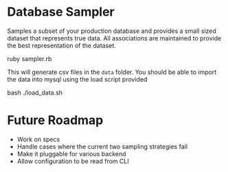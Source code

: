 Database Sampler
=========

Samples a subset of your production database and provides a small sized dataset that represents true data. All associations are maintained to provide 
the best representation of the dataset. 

  ruby sampler.rb

This will generate csv files in the `data` folder. You should be able to import
the data into mysql using the load script provided

  bash ./load_data.sh

Future Roadmap
===========

- Work on specs
- Handle cases where the current two sampling strategies fail
- Make it pluggable for various backend
- Allow configuration to be read from CLI
